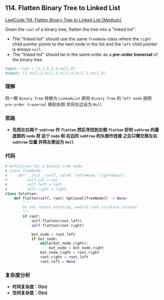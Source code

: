 ## **114. Flatten Binary Tree to Linked List**

[LeetCode 114. Flatten Binary Tree to Linked List [Medium]](https://leetcode.com/problems/flatten-binary-tree-to-linked-list/description/)

Given the `root` of a binary tree, flatten the tree into a "linked list":

* The "linked list" should use the same `TreeNode` class where the `right` child pointer points to the next node in the list and the `left` child pointer is always `null`.
* The "linked list" should be in the same order as a **pre-order traversal** of the binary tree.

```markdown
Input: root = [1,2,5,3,4,null,6]
Output: [1,null,2,null,3,null,4,null,5,null,6]
```

### **理解**
将一颗 `Binary Tree` 转换为 `LinkedList` 即将 `Binary Tree` 的 `left node` 按照 `pre-order traversal` 移到右侧 并将左边设为 `Null`

### **思路**
* **先将左右两个 `subtree` 作 `flatten` 然后寻找到左侧 `flatten` 好的 `subtree` 的最底部的 `node` 将 这个 `node` 和 右边的 `subtree` 的头部作连接 之后只需交换左右 `subtree` 位置 并将左侧设为 `Null`**

### **代码**

``` python
# Definition for a binary tree node.
# class TreeNode:
#     def __init__(self, val=0, left=None, right=None):
#         self.val = val
#         self.left = left
#         self.right = right
class Solution:
    def flatten(self, root: Optional[TreeNode]) -> None:
        """
        Do not return anything, modify root in-place instead.
        """
        if root:
            self.flatten(root.left)
            self.flatten(root.right)

            bot_node = root.left
            if bot_node:
                while(bot_node.right):
                    bot_node = bot_node.right
                bot_node.right = root.right
                root.right = root.left
                root.left = None
```


### **复杂度分析**
* **时间复杂度：O(n)**
* **空间复杂度：O(n)**
